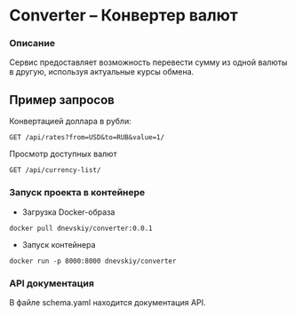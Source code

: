 # Converter – Конвертер валют
### Описание
Сервис предоставляет возможность перевести сумму из одной валюты в другую, используя актуальные курсы обмена.

## Пример запросов
Конвертацией доллара в рубли:
```
GET /api/rates?from=USD&to=RUB&value=1/
```
Просмотр доступных валют
```
GET /api/currency-list/
```

### Запуск проекта в контейнере
- Загрузка Docker-образа
```
docker pull dnevskiy/converter:0.0.1
```
- Запуск контейнера
```
docker run -p 8000:8000 dnevskiy/converter
```
### API документация
В файле schema.yaml находится документация API.
